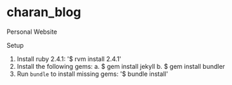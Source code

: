 # charan_blog
Personal Website


Setup
1. Install ruby 2.4.1: '$ rvm install 2.4.1'
2. Install the following gems:
	a. $ gem install jekyll
	b. $ gem install bundler
3. Run `bundle` to install missing gems: '$ bundle install'